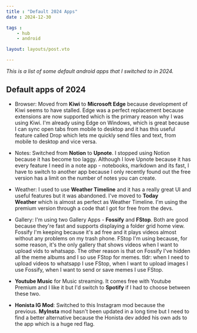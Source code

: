 ```yaml
---
title : "Default 2024 Apps"
date : 2024-12-30

tags :
    - hub
    - android

layout: layouts/post.vto

---
```



*This is a list of some default android apps that I switched to in 2024.*

<!-- more -->


## Default apps of 2024

- Browser: Moved from **Kiwi** to **Microsoft Edge** because development of Kiwi seems to have stalled. Edge was a perfect replacement because extensions are now supported which is the primary reason why I was using Kiwi. I'm already using Edge on Windows, which is great because I can sync open tabs from mobile to desktop and it has this useful feature called Drop which lets me quickly send files and text, from mobile to desktop and vice versa.

- Notes: Switched from **Notion** to **Upnote**. I stopped using Notion because it has become too laggy. Although I love Upnote because it has every feature I need in a note app - notebooks, markdown and its fast, I have to switch to another app because I only recently found out the free version has a limit on the number of notes you can create.

- Weather: I used to use **Weather Timeline** and it has a really great UI and useful features but it was abandoned. I've moved to **Today Weather** which is almost as perfect as Weather Timeline. I'm using the premium version through a code that I got for free from the devs.

- Gallery: I'm using two Gallery Apps - **Fossify** and **FStop**. Both are good because they're fast and supports displaying a folder grid home view. Fossify I'm keeping because it's ad free and it plays videos almost without any problems on my trash phone. FStop I'm using because, for some reason, it's the only gallery that shows videos when I want to upload vids to whatsapp. The other reason is that on Fossify I've hidden all the meme albums and I so use FStop for memes. 
tldr: when I need to upload videos to whatsapp I use FStop, when I want to upload images I use Fossify, when I want to send or save memes I use FStop.

- **Youtube Music** for Music streaming. It comes free with Youtube Premium and I like it but I'd switch to **Spotify** if I had to choose between these two.

- **Honista IG Mod**: Switched to this Instagram mod because the previous. **MyInsta** mod hasn't been updated in a long time but I need to find a better alternative because the Honista dev added his own ads to the app which is a huge red flag.